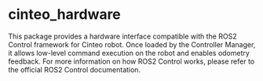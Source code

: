 # cinteo_hardware #

This package provides a hardware interface compatible with the ROS2 Control framework for Cinteo robot. Once loaded by the Controller Manager, it allows low-level command execution on the robot and enables odometry feedback. For more information on how ROS2 Control works, please refer to the official ROS2 Control documentation.
